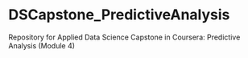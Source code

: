 # DSCapstone_PredictiveAnalysis
Repository for Applied Data Science Capstone in Coursera: Predictive Analysis (Module 4)
